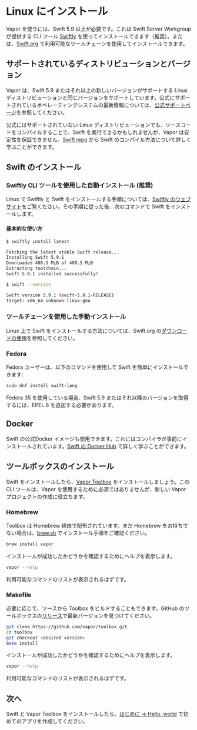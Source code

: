 # Linux にインストール

Vapor を使うには、Swift 5.9 以上が必要です。これは Swift Server Workgroup が提供する CLI ツール [Swiftly](https://swiftlang.github.io/swiftly/) を使ってインストールできます（推奨）。または、[Swift.org](https://swift.org/download/) で利用可能なツールチェーンを使用してインストールできます。

## サポートされているディストリビューションとバージョン
Vapor は、Swift 5.9 またはそれ以上の新しいバージョンがサポートする Linux ディストリビューションと同じバージョンをサポートしています。公式にサポートされているオペレーティングシステムの最新情報については、[公式サポートページ](https://www.swift.org/platform-support/)を参照してください。


公式にはサポートされていない Linux ディストリビューションでも、ソースコードをコンパイルすることで、Swift を実行できるかもしれませんが、Vapor は安定性を保証できません。[Swift repo](https://github.com/apple/swift#getting-started) から Swift のコンパイル方法について詳しく学ぶことができます。

## Swift のインストール

### Swiftly CLI ツールを使用した自動インストール (推奨)

Linux で Swiftly と Swift をインストールする手順については、[Swiftly のウェブサイト](https://swiftlang.github.io/swiftly/)をご覧ください。その手順に従った後、次のコマンドで Swift をインストールします。

#### 基本的な使い方

```sh
$ swiftly install latest

Fetching the latest stable Swift release...
Installing Swift 5.9.1
Downloaded 488.5 MiB of 488.5 MiB
Extracting toolchain...
Swift 5.9.1 installed successfully!

$ swift --version

Swift version 5.9.1 (swift-5.9.1-RELEASE)
Target: x86_64-unknown-linux-gnu
```

### ツールチェーンを使用した手動インストール

Linux 上で Swift をインストールする方法については、Swift.org の[ダウンロードの使用](https://swift.org/download/#using-downloads)を参照してください。

### Fedora

Fedora ユーザーは、以下のコマンドを使用して Swift を簡単にインストールできます:

```sh
sudo dnf install swift-lang
```

Fedora 35 を使用している場合、Swift 5.9 またはそれ以降のバージョンを取得するには、EPEL 8 を追加する必要があります。

## Docker

Swift の公式Docker イメージも使用できます。これにはコンパイラが事前にインストールされています。[Swift の Docker Hub](https://hub.docker.com/_/swift) で詳しく学ぶことができます。

## ツールボックスのインストール

Swift をインストールしたら、[Vapor Toolbox](https://github.com/vapor/toolbox) をインストールしましょう。この CLI ツールは、Vapor を使用するために必須ではありませんが、新しい Vapor プロジェクトの作成に役立ちます。

### Homebrew

Toolbox は Homebrew 経由で配布されています。まだ Homebrew をお持ちでない場合は、<a href="https://brew.sh" target="_blank">brew.sh</a> でインストール手順をご確認ください。

```sh
brew install vapor
```

インストールが成功したかどうかを確認するためにヘルプを表示します。

```sh
vapor --help
```

利用可能なコマンドのリストが表示されるはずです。

### Makefile

必要に応じて、ソースから Toolbox をビルドすることもできます。GitHub のツールボックスの<a href="https://github.com/vapor/toolbox/releases" target="_blank">リリース</a>で最新バージョンを見つけてください。

```sh
git clone https://github.com/vapor/toolbox.git
cd toolbox
git checkout <desired version>
make install
```

インストールが成功したかどうかを確認するためにヘルプを表示します。

```sh
vapor --help
```

利用可能なコマンドのリストが表示されるはずです。

## 次へ

Swift と Vapor Toolbox をインストールしたら、[はじめに &rarr; Hello, world](../getting-started/hello-world.md) で初めてのアプリを作成してください。
